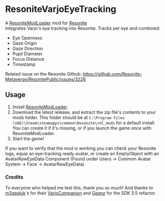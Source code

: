# ResoniteVarjoEyeTracking 

A [ResoniteModLoader](https://github.com/resonite-modding-group/ResoniteModLoader) mod for [Resonite](https://resonite.com/)  
Integrates Varjo's eye tracking into Resonite. Tracks per eye and combined:
- Eye Openness
- Gaze Origin
- Gaze Direction
- Pupil Diameter
- Focus Distance
- Timestamp

Related issue on the Resonite Github:
https://github.com/Resonite-Metaverse/ResonitePublic/issues/3226

## Usage
1. Install [ResoniteModLoader](https://github.com/resonite-modding-group/ResoniteModLoader).
2. Download the latest release, and extract the zip file's contents to your mods folder. This folder should be at `C:\Program Files (x86)\Steam\steamapps\common\Resonite\rml_mods` for a default install. You can create it if it's missing, or if you launch the game once with ResoniteModLoader.
3. Start the game!

If you want to verify that the mod is working you can check your Resonite logs, equip an eye-tracking ready avatar, or create an EmptyObject with an AvatarRawEyeData Component (Found under Users -> Common Avatar System -> Face -> AvatarRawEyeData).

### Credits

To everyone who helped me test this, thank you so much! And thanks to [m3gagluk](https://github.com/m3gagluk)'s for their [VarjoCompanion](https://github.com/m3gagluk/VarjoCompanion) and [Geenz](https://github.com/Geenz) for the SDK 3.5 refactor.
